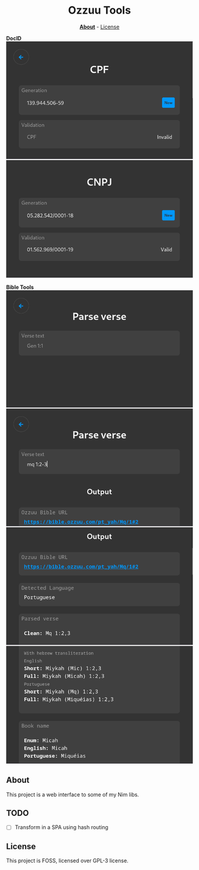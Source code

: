 <div align=center>

# Ozzuu Tools

**[About](#about)** - [License](#license)

</div>

**DocID**  
![CPF](images/docid/cpf.png)
![CNPJ](images/docid/cnpj.png)

**Bible Tools**  
![blank](images/bible/blank.png)
![verse](images/bible/verse.png)
![out1](images/bible/out1.png)
![out2](images/bible/out2.png)

## About

This project is a web interface to some of my Nim libs.

## TODO

- [ ] Transform in a SPA using hash routing

## License

This project is FOSS, licensed over GPL-3 license.
